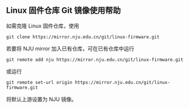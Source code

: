 ## Linux 固件仓库 Git 镜像使用帮助

如需克隆 Linux 固件仓库，使用

```
git clone https://mirror.nju.edu.cn/git/linux-firmware.git
```

若要将 NJU mirror 加入已有仓库，可在已有仓库中运行

```
git remote add nju https://mirror.nju.edu.cn/git/linux-firmware.git
```

或运行

```
git remote set-url origin https://mirror.nju.edu.cn/git/linux-firmware.git
```

将默认上游设置为 NJU 镜像。

